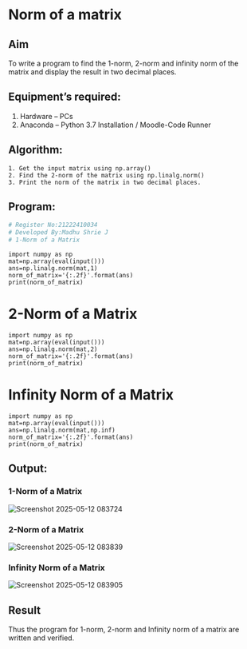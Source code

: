 # Norm of a matrix
## Aim
To write a program to find the 1-norm, 2-norm and infinity norm of the matrix and display the result in two decimal places.
## Equipment’s required:
1.	Hardware – PCs
2.	Anaconda – Python 3.7 Installation / Moodle-Code Runner
## Algorithm:
	1. Get the input matrix using np.array()   
    2. Find the 2-norm of the matrix using np.linalg.norm()
	3. Print the norm of the matrix in two decimal places.
## Program:
```Python
# Register No:21222410034
# Developed By:Madhu Shrie J
# 1-Norm of a Matrix
```
```
import numpy as np
mat=np.array(eval(input()))
ans=np.linalg.norm(mat,1)
norm_of_matrix='{:.2f}'.format(ans)
print(norm_of_matrix)
```




# 2-Norm of a Matrix
```
import numpy as np
mat=np.array(eval(input()))
ans=np.linalg.norm(mat,2)
norm_of_matrix='{:.2f}'.format(ans)
print(norm_of_matrix)
```



# Infinity Norm of a Matrix
```
import numpy as np
mat=np.array(eval(input()))
ans=np.linalg.norm(mat,np.inf)
norm_of_matrix='{:.2f}'.format(ans)
print(norm_of_matrix)
```

## Output:
### 1-Norm of a Matrix

![Screenshot 2025-05-12 083724](https://github.com/user-attachments/assets/c9578c27-2ac3-4055-9dd4-dcb8d7e79985)



### 2-Norm of a Matrix

![Screenshot 2025-05-12 083839](https://github.com/user-attachments/assets/f2d33b76-109d-4157-b041-18580a085356)


### Infinity Norm of a Matrix
![Screenshot 2025-05-12 083905](https://github.com/user-attachments/assets/1df8243a-2368-492a-baba-239583e6b7c6)



## Result
Thus the program for 1-norm, 2-norm and Infinity norm of a matrix are written and verified.
